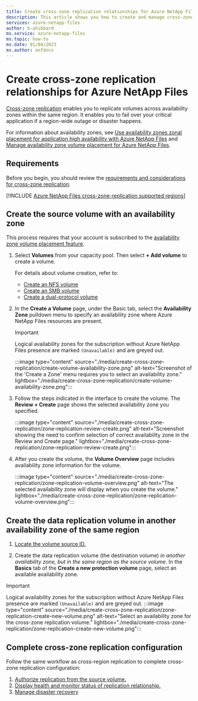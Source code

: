 ```yaml
---
title: Create cross-zone replication relationships for Azure NetApp Files | Microsoft Docs
description: This article shows you how to create and manage cross-zone replication relationships for Azure NetApp Files.
services: azure-netapp-files
author: b-ahibbard
ms.service: azure-netapp-files
ms.topic: how-to
ms.date: 01/04/2023
ms.author: anfdocs
---
```

# Create cross-zone replication relationships for Azure NetApp Files

[Cross-zone replication](cross-zone-replication-introduction.md) enables you to replicate volumes across availability zones within the same region. It enables you to fail over your critical application if a region-wide outage or disaster happens. 

For information about availability zones, see [Use availability zones zonal placement for application high availability with Azure NetApp Files](use-availability-zones.md) and [Manage availability zone volume placement for Azure NetApp Files](manage-availability-zone-volume-placement.md). 

## Requirements

Before you begin, you should review the [requirements and considerations for cross-zone replication](cross-zone-replication-requirements-considerations.md).

[!INCLUDE [Azure NetApp Files cross-zone-replication supported regions](includes/cross-zone-regions.md)]

## Create the source volume with an availability zone  

This process requires that your account is subscribed to the [availability zone volume placement feature](use-availability-zones.md).

1.	Select **Volumes** from your capacity pool. Then select **+ Add volume** to create a volume.

    For details about volume creation, refer to:
    * [Create an NFS volume](azure-netapp-files-create-volumes.md)
    * [Create an SMB volume](azure-netapp-files-create-volumes-smb.md)
    * [Create a dual-protocol volume](create-volumes-dual-protocol.md)

1. In the **Create a Volume** page, under the Basic tab, select the **Availability Zone** pulldown menu to specify an availability zone where Azure NetApp Files resources are present.
    > [!IMPORTANT]
    > Logical availability zones for the subscription without Azure NetApp Files presence are marked `(Unavailable)` and are greyed out.

    :::image type="content" source="./media/create-cross-zone-replication/create-volume-availability-zone.png" alt-text="Screenshot of the 'Create a Zone' menu requires you to select an availability zone." lightbox="./media/create-cross-zone-replication/create-volume-availability-zone.png":::

1. Follow the steps indicated in the interface to create the volume. The **Review + Create** page shows the selected availability zone you specified.
    
    :::image type="content" source="./media/create-cross-zone-replication/zone-replication-review-create.png" alt-text="Screenshot showing the need to confirm selection of correct availability zone in the Review and Create page." lightbox="./media/create-cross-zone-replication/zone-replication-review-create.png":::

1. After you create the volume, the **Volume Overview** page includes availability zone information for the volume.

    :::image type="content" source="./media/create-cross-zone-replication/zone-replication-volume-overview.png" alt-text="The selected availability zone will display when you create the volume." lightbox="./media/create-cross-zone-replication/zone-replication-volume-overview.png":::

## Create the data replication volume in another availability zone of the same region

1. [Locate the volume source ID.](cross-region-replication-create-peering.md#locate-the-source-volume-resource-id)

1. Create the data replication volume (the destination volume) _in another availability zone, but in the same region as the source volume_. In the **Basics** tab of the **Create a new protection volume** page, select an available availability zone.
> [!IMPORTANT]
> Logical availability zones for the subscription without Azure NetApp Files presence are marked `(Unavailable)` and are greyed out.
    :::image type="content" source="./media/create-cross-zone-replication/zone-replication-create-new-volume.png" alt-text="Select an availability zone for the cross-zone replication volume." lightbox="./media/create-cross-zone-replication/zone-replication-create-new-volume.png":::

## Complete cross-zone replication configuration

Follow the same workflow as cross-region replication to complete cross-zone replication configuration:

1. [Authorize replication from the source volume.](cross-region-replication-create-peering.md#authorize-replication-from-the-source-volume)
1. [Display health and monitor status of replication relationship.](cross-region-replication-display-health-status.md)
1. [Manage disaster recovery](cross-region-replication-manage-disaster-recovery.md)
